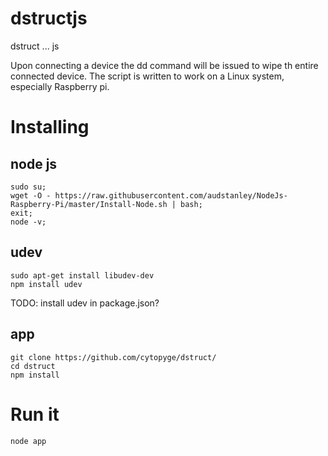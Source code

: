 # dstructjs
dstruct ... js

Upon connecting a device the dd command will be issued to wipe th entire connected device.
The script is written to work on a Linux system, especially Raspberry pi.

# Installing 

## node js

```
sudo su;
wget -O - https://raw.githubusercontent.com/audstanley/NodeJs-Raspberry-Pi/master/Install-Node.sh | bash;
exit;
node -v;
```

## udev
```
sudo apt-get install libudev-dev
npm install udev
```

TODO: install udev in package.json?

## app
```
git clone https://github.com/cytopyge/dstruct/
cd dstruct
npm install
```


# Run it

```
node app
```
